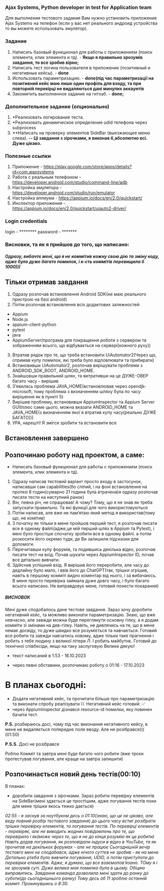 ### Ajax Systems, Python developer in test for Application team
Для выполнения тестового задания Вам нужно установить приложение Ajax Systems на телефон (если у вас нет реального андроид устройства то вы можете использовать эмулятор).

### Задание
1) Написать базовый функционал для работы с приложением (поиск элемента, клик элемента и тд). - **Якщо я правильно зрозумів завдання, то все зробив вірно;**
2) Написать тест логина пользователя в приложение (позитивный и негативные кейсы). - **done**
3) Использовать параметризацию. - **done(під час параметризації на позитивний кейс маю лише один профіль для входу, та при повторній перевірці не видаляються дані минулих аккаунтів**
4) Закомитить выполненное задание на гитхаб. - **done;**

### Дополнительное задание (опционально)
1) *Реализовать логирование теста.
2) *Реализовать динамическое определение udid телефона через subprocess
3) **Написать на проверку элементов SideBar (выезжающее меню слева).
****-- Ці завдання з зірочками, я виконав б,абсолютно всі. Дуже цікаво.****
### Полезные ссылки
1) Приложение - https://play.google.com/store/apps/details?id=com.ajaxsystems
2) Работа с реальным телефоном - https://developer.android.com/studio/command-line/adb
3) Настройка эмулятора - https://developer.android.com/studio/run/emulator
4) Настройка аппиума - https://appium.io/docs/en/2.0/quickstart/
5) Инспектор приложения - https://appium.io/docs/en/2.0/quickstart/uiauto2-driver/

### Login credentials
login - ********
password - *******


### Висновки, та як я прийшов до того, що написано:
##### Одразу, вибачте мені, що я не коммітив кожну свою дію та зміну коду, адже було дуже багато помилок,  і к-сть коммітів перевищила б 1000)))
## Тільки отримав завдання
1) Одразу розпочав встановлення Android SDK(не маю реального пристрою на базі android)
2) Потім розпочав встановлення всіх додактових залежностей:
- Appium
- Node.js
- appium-client-python
- pytest
- java
- AppiumServer(програма для покращення роботи з сервером та зображенням всього, що відбувається на сервері(кожного руху))
3) Втратив рядок про те, що треба встановити UiAutomator2(Через що, отримав купу помилок, які треба було відловлювати та прибирати)
4) Встановивши UiAutomator2, розпочав вирішувати проблеми з ANDROID_SDK_ROOT, ANDROID_HOME.
5) Знайшовши правильний шлях, та витративши на це ДУЖЕ-ОВЕР багато часу - вирішив
6) Зʼявилась проблема JAVA_HOME(встановлював через opendjk-microsoft, тому проблема з визначенням шляху була по часу вирішення як в пункті 5)
7) Вирішив проблему, встановивши AppiumInspector та Appium Server GUI(плюс саме цього, можна вказати ANDROID_HOME та JAVA_HOME(з визначенням якої я втратив купу часу(реально ДУЖЕ БАГАТО)))
8) УРА, нарешті! Я змігся зробити та встановити все
## Встановлення завершено

## Розпочинаю роботу над проектом, а саме:
- Написать базовый функционал для работы с приложением (поиск элемента, клик элемента и тд).
1) Одразу написав тестовий варіант просто входу в застосунок, написавши сам capabilities(бо сліпий, і на фоні встановлення на протязі 8 годин(сумарно 21 година була втрачена)я одразу розпочав писати тести на наступний ранок)
2) Він, певна річ, не спрацював! А чому? Тому, що я не знав як треба запускати правильно. Та які функції для чого використовуються
3) Потім написав, але вже не памʼятаю який метод я використав(тому що, не комітив)
4) З початку як тільки в мене пройшов перший тест, я розпочав писати все в одному файлі(адже,це мій перший шлях в Appium та Pytest), і мені було простіше спочатку зробити все в одному файлі. а потім розкосити його окремо туди, де Ви залишили підсказки для допомоги.
5) Перечитавши купу форумів, та подившись декілька відео, розпочав писати тест на вхід. Почав шукати через AppiumInspector ID, почав все детально вивчати.
6) Здійснив успішний вхід. Я вирішив його переробити, але часу до дедлайну було мало,  і ввів його до ChatGPT(так, трішки згрішив, навіть в першому комміті видно коментар від нього,  і за вибачаюсь. В мене просто перевірка займала дуже довго часу, і було багато всього написано. Не виправдовує мене, готовий понести покарання)

##### ВИСНОВОК

Мені дуже сподобалось дане тестове завдання. Зараз хочу доробити негативний кейс, та можливо виконати параметризацію. Знаю, що вже невчасно, але завжди можна буде переглянути основну гілку, а я додам комміти зі змінами на дев-гілку.
Навіть, не дивлячись на те, що в мене немає досвіду, то дуже швидко все розуміється та навчається. Готовий все робити та завжди навчатись новому, адже тільки таке прагнення і робить з тебе людину з великої літери *Л*. І робить майбутнє.
Готовий до технічної співбесіди, якщо на таку заслуговую
Велике дякую!



* текст написаний в 1:53 - 16.10.2023


* через певні обставини, розпочинаю роботу о 01:16 - 17.10.2023
# В планах сьогодні:
- Додати негативний кейс, та прочитати більше про параметризацію та виконати спробу реалізувати її.
Негативний кейс готовий: ✅
- через AppiumInspector дізнався resource-id помилки, яку повинен бачити тест.

**P.S.** розбираюсь досі, чому під час виконання негативного кейсу, в мене не видаляється попереднє поле вводу. Але не розібрався((( (01:50)

**P.S.S.** Досі не розібрався

Роблю Комміт та завтра мені буде багато чого робити
  (вже трохи протестував логування, але краще на завтра залишити)


## Розпочинається новий день тестів(00:10)
В планах:
- доробити завдання з зірочками. Зараз робити перевірку елементів на SideBar(мені здається це простішим, адже логування тестів поки для мене трішки якось тяжко дається)

_02:55 - я заснув за ноутбуком десь о 01:10(знаю, що це не цікаво, але веду повний розбір тестового завдання)
до цього часу встиг розібрати трішки перевірку елементів, та логування тестів.
По перевірці елементів - перевіряє, але не виводить жодних повідомлень про те, що перевірило і як(може через те, що я не до кінця розумію як це робити)
Навіть додав логування, як розповідали індуси в відео  в YouTube, та як прочитав на декількох форумах - але не працює
Сьогоднішній вечір тестовго мені не сподобався, адже нічого суттєв не зробив - як на мене
Детально ртеба було вивчити логування, UDID, а потім приступати до перевірки елементів. Адже, я думаю, що все взаємоповʼязано. ТОму я і не зрозумів суті. 
Дуже велика моя помилка була  в цьому. Обіцяю виправитись. 
Завдання команда дозволила мені здати до ранку до суботи(до сьогоднішнього ранку)
Тому десь об 11 зроблю останній комміт. 
Прокинувшись о 8:30._
